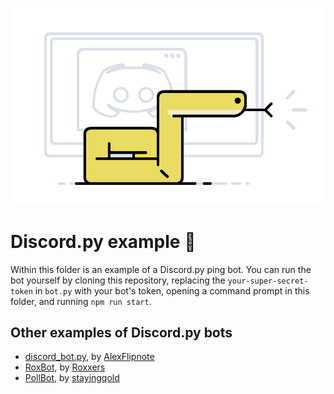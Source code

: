 ![](../../assets/discordpy.png)

# Discord<span>.</span>py example :robot:

Within this folder is an example of a Discord.py ping bot. You can run the bot yourself by cloning this repository, replacing the `your-super-secret-token` in `bot.py` with your bot's token, opening a command prompt in this folder, and running `npm run start`.

## Other examples of Discord<span>.</span>py bots

- [discord_bot.py](https://github.com/AlexFlipnote/discord_bot.py), by [AlexFlipnote](https://github.com/AlexFlipnote)
- [RoxBot](https://github.com/Roxxers/roxbot), by [Roxxers](https://github.com/Roxxers)
- [PollBot](https://github.com/stayingqold/Poll-Bot), by [stayingqold](https://github.com/stayingqold)
